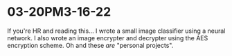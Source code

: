 # 03-20PM3-16-22

If you're HR and reading this...
I wrote a small image classifier using a neural network. I also wrote an image encrypter and decrypter using the AES encryption scheme. Oh and these _are_ "personal projects".
